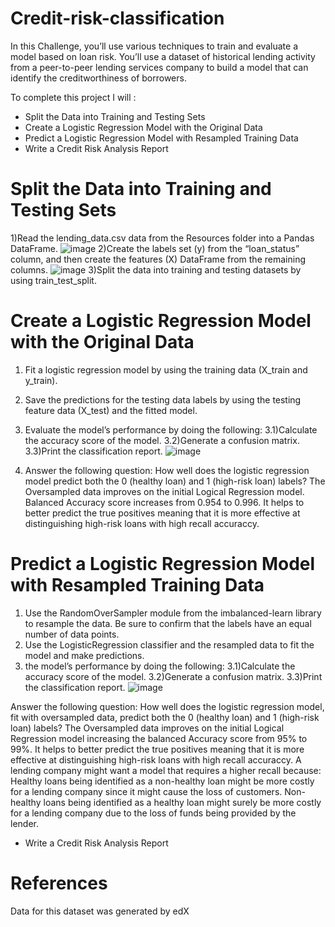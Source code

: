 # Credit-risk-classification
In this Challenge, you’ll use various techniques to train and evaluate a model based on loan risk. You’ll use a dataset of historical lending activity from a peer-to-peer lending services company to build a model that can identify the creditworthiness of borrowers.

To complete this project I will :
* Split the Data into Training and Testing Sets
* Create a Logistic Regression Model with the Original Data
* Predict a Logistic Regression Model with Resampled Training Data
* Write a Credit Risk Analysis Report

# Split the Data into Training and Testing Sets
1)Read the lending_data.csv data from the Resources folder into a Pandas DataFrame.
![image](https://github.com/Marce1301/credit-risk-classification/assets/119386031/13feadcd-815d-4eca-82ee-d2c4de6fb4f3)
2)Create the labels set (y) from the “loan_status” column, and then create the features (X) DataFrame from the remaining columns.
![image](https://github.com/Marce1301/credit-risk-classification/assets/119386031/13f4393c-cdf7-4bfd-be91-c4f9d51d098b)
3)Split the data into training and testing datasets by using train_test_split.

# Create a Logistic Regression Model with the Original Data

1) Fit a logistic regression model by using the training data (X_train and y_train).
2) Save the predictions for the testing data labels by using the testing feature data (X_test) and the fitted model.
3) Evaluate the model’s performance by doing the following:
3.1)Calculate the accuracy score of the model.
3.2)Generate a confusion matrix.
3.3)Print the classification report.
![image](https://github.com/Marce1301/credit-risk-classification/assets/119386031/94aa8313-1ed8-4831-a3c6-f5ac7d0f1f8d)

4) Answer the following question: How well does the logistic regression model predict both the 0 (healthy loan) and 1 (high-risk loan) labels? The Oversampled data improves on the initial Logical Regression model. Balanced Accuracy score increases from 0.954 to 0.996. It helps to better predict the true positives meaning that it is more effective at distinguishing high-risk loans with high recall accuraccy.

# Predict a Logistic Regression Model with Resampled Training Data

1) Use the RandomOverSampler module from the imbalanced-learn library to resample the data. Be sure to confirm that the labels have an equal number of data points.
2) Use the LogisticRegression classifier and the resampled data to fit the model and make predictions.
3)  the model’s performance by doing the following:
3.1)Calculate the accuracy score of the model.
3.2)Generate a confusion matrix.
3.3)Print the classification report.
![image](https://github.com/Marce1301/credit-risk-classification/assets/119386031/562bfb4c-5aaf-45bd-950a-396589900af2)

Answer the following question: How well does the logistic regression model, fit with oversampled data, predict both the 0 (healthy loan) and 1 (high-risk loan) labels?
The Oversampled data improves on the initial Logical Regression model increasing the balanced Accuracy score from 95% to 99%. It helps to better predict the true positives meaning that it is more effective at distinguishing high-risk loans with high recall accuraccy.
A lending company might want a model that requires a higher recall because:
Healthy loans being identified as a non-healthy loan might be more costly for a lending company since it might cause the loss of customers.
Non-healthy loans being identified as a healthy loan might surely be more costly for a lending company due to the loss of funds being provided by the lender.

* Write a Credit Risk Analysis Report

# References
Data for this dataset was generated by edX
